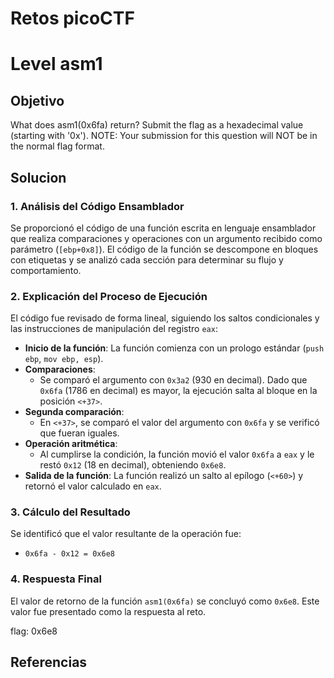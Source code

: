 # Retos picoCTF

# Level asm1

## Objetivo
What does asm1(0x6fa) return? Submit the flag as a hexadecimal value (starting with '0x'). NOTE: Your submission for this question will NOT be in the normal flag format. 
## Solucion
### 1. **Análisis del Código Ensamblador**

Se proporcionó el código de una función escrita en lenguaje ensamblador que realiza comparaciones y operaciones con un argumento recibido como parámetro (`[ebp+0x8]`). El código de la función se descompone en bloques con etiquetas y se analizó cada sección para determinar su flujo y comportamiento.

### 2. **Explicación del Proceso de Ejecución**

El código fue revisado de forma lineal, siguiendo los saltos condicionales y las instrucciones de manipulación del registro `eax`:

- **Inicio de la función**: La función comienza con un prologo estándar (`push ebp`, `mov ebp, esp`).
- **Comparaciones**:
    - Se comparó el argumento con `0x3a2` (930 en decimal). Dado que `0x6fa` (1786 en decimal) es mayor, la ejecución salta al bloque en la posición `<+37>`.
- **Segunda comparación**:
    - En `<+37>`, se comparó el valor del argumento con `0x6fa` y se verificó que fueran iguales.
- **Operación aritmética**:
    - Al cumplirse la condición, la función movió el valor `0x6fa` a `eax` y le restó `0x12` (18 en decimal), obteniendo `0x6e8`.
- **Salida de la función**: La función realizó un salto al epílogo (`<+60>`) y retornó el valor calculado en `eax`.

### 3. **Cálculo del Resultado**

Se identificó que el valor resultante de la operación fue:

- `0x6fa - 0x12 = 0x6e8`

### 4. **Respuesta Final**

El valor de retorno de la función `asm1(0x6fa)` se concluyó como `0x6e8`. Este valor fue presentado como la respuesta al reto.

flag: 0x6e8


## Referencias


